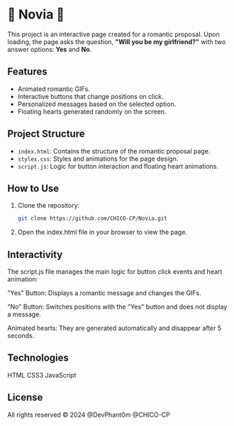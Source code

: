 # 💖 Novia 💖

This project is an interactive page created for a romantic proposal. Upon loading, the page asks the question, **"Will you be my girlfriend?"** with two answer options: **Yes** and **No**.

## Features

- Animated romantic GIFs.
- Interactive buttons that change positions on click.
- Personalized messages based on the selected option.
- Floating hearts generated randomly on the screen.

## Project Structure

- `index.html`: Contains the structure of the romantic proposal page.
- `styles.css`: Styles and animations for the page design.
- `script.js`: Logic for button interaction and floating heart animations.

## How to Use

1. Clone the repository:
   ```bash
   git clone https://github.com/CHICO-CP/Novia.git
   ```
 2. Open the index.html file in your browser to view the page.



## Interactivity

The script.js file manages the main logic for button click events and heart animation:

"Yes" Button: Displays a romantic message and changes the GIFs.

"No" Button: Switches positions with the "Yes" button and does not display a message.

Animated hearts: They are generated automatically and disappear after 5 seconds.


## Technologies

HTML
CSS3
JavaScript

## License

All rights reserved © 2024 @DevPhant0m @CHICO-CP
